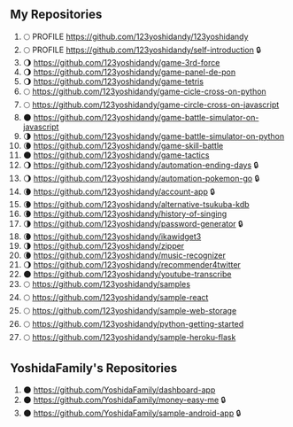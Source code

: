 ## My Repositories

1. :full_moon: PROFILE https://github.com/123yoshidandy/123yoshidandy
1. :full_moon: PROFILE https://github.com/123yoshidandy/self-introduction :lock:
1. :waning_gibbous_moon: https://github.com/123yoshidandy/game-3rd-force
1. :waning_gibbous_moon: https://github.com/123yoshidandy/game-panel-de-pon
1. :waning_gibbous_moon: https://github.com/123yoshidandy/game-tetris
1. :full_moon: https://github.com/123yoshidandy/game-cicle-cross-on-python
1. :full_moon: https://github.com/123yoshidandy/game-circle-cross-on-javascript
1. :new_moon: https://github.com/123yoshidandy/game-battle-simulator-on-javascript
1. :last_quarter_moon: https://github.com/123yoshidandy/game-battle-simulator-on-python
1. :waning_crescent_moon: https://github.com/123yoshidandy/game-skill-battle
1. :new_moon: https://github.com/123yoshidandy/game-tactics
1. :waning_gibbous_moon: https://github.com/123yoshidandy/automation-ending-days :lock:
1. :waning_gibbous_moon: https://github.com/123yoshidandy/automation-pokemon-go :lock:
1. :waning_crescent_moon: https://github.com/123yoshidandy/account-app :lock:
1. :waning_crescent_moon: https://github.com/123yoshidandy/alternative-tsukuba-kdb
1. :waning_crescent_moon: https://github.com/123yoshidandy/history-of-singing
1. :last_quarter_moon: https://github.com/123yoshidandy/password-generator :lock:
1. :waning_crescent_moon: https://github.com/123yoshidandy/ikawidget3
1. :last_quarter_moon: https://github.com/123yoshidandy/zipper
1. :waning_crescent_moon: https://github.com/123yoshidandy/music-recognizer
1. :waning_gibbous_moon: https://github.com/123yoshidandy/recommender4twitter
1. :new_moon: https://github.com/123yoshidandy/youtube-transcribe
1. :full_moon: https://github.com/123yoshidandy/samples
1. :full_moon: https://github.com/123yoshidandy/sample-react
1. :full_moon: https://github.com/123yoshidandy/sample-web-storage
1. :full_moon: https://github.com/123yoshidandy/python-getting-started
1. :full_moon: https://github.com/123yoshidandy/sample-heroku-flask

## YoshidaFamily's Repositories

1. :new_moon: https://github.com/YoshidaFamily/dashboard-app
1. :new_moon: https://github.com/YoshidaFamily/money-easy-me :lock:
1. :new_moon: https://github.com/YoshidaFamily/sample-android-app :lock:
